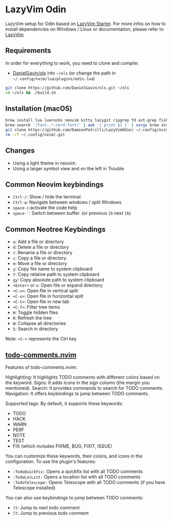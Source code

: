# LazyVim Odin
LazyVim setup for Odin based on [LazyVim Starter](https://github.com/LazyVim/starter). For more infos on how to install dependencies on Windows / Linux or documentation, please refer to [LazyVim](http://www.lazyvim.org)

## Requirements
In order for everything to work, you need to clone and compile:
- [DanielGavin/ols](https://github.com/DanielGavin/ols) into `~/ols` (or change the path in `~/.config/nvim/lua/plugins/odin.lua`)
```bash
git clone https://github.com/DanielGavin/ols.git ~/ols
cd ~/ols && ./build.sh
```

## Installation (macOS)
```bash
brew install lua luarocks neovim kitty lazygit ripgrep fd ast-grep fish
brew search '/font-.*-nerd-font/' | awk '{ print $1 }' | xargs brew install --cask
git clone https://github.com/DamienPetrilli/LazyVimOdin/ ~/.config/nvim
rm -rf ~/.config/nvim/.git
```

## Changes
- Using a light theme in neovim.
- Using a larger symbol view and on the left in Trouble

## Common Neovim keybindings
- `Ctrl-/`: Show / hide the terminal
- `Ctrl-w`: Navigate between windows / split Windows
- `space-c`:activate the code help
- `` space-` ``: Switch between buffer. (or previous `[b` next `]b`)

## Common Neotree Keybindings
- `a`: Add a file or directory
- `d`: Delete a file or directory
- `r`: Rename a file or directory
- `c`: Copy a file or directory
- `m`: Move a file or directory
- `y`: Copy file name to system clipboard
- `Y`: Copy relative path to system clipboard
- `gy`: Copy absolute path to system clipboard
- `<Enter>` or `o`: Open file or expand directory
- `<C-v>`: Open file in vertical split
- `<C-x>`: Open file in horizontal split
- `<C-t>`: Open file in new tab
- `<C-f>`: Filter tree items
- `H`: Toggle hidden files
- `R`: Refresh the tree
- `W`: Collapse all directories
- `S`: Search in directory

Note: `<C->` represents the Ctrl key

## [todo-comments.nvim](https://github.com/folke/todo-comments.nvim)

Features of todo-comments.nvim:

Highlighting: It highlights TODO comments with different colors based on the keyword.
Signs: It adds icons in the sign column (the margin you mentioned).
Search: It provides commands to search for TODO comments.
Navigation: It offers keybindings to jump between TODO comments.

Supported tags:
By default, it supports these keywords:

- TODO
- HACK
- WARN
- PERF
- NOTE
- TEST
- FIX (which includes FIXME, BUG, FIXIT, ISSUE)

You can customize these keywords, their colors, and icons in the configuration.
To use the plugin's features:

- `:TodoQuickFix:` Opens a quickfix list with all TODO comments
- `:TodoLocList:` Opens a location list with all TODO comments
- `:TodoTelescope:` Opens Telescope with all TODO comments (if you have Telescope installed)

You can also use keybindings to jump between TODO comments:

- `]t`: Jump to next todo comment
- `[t`: Jump to previous todo comment

